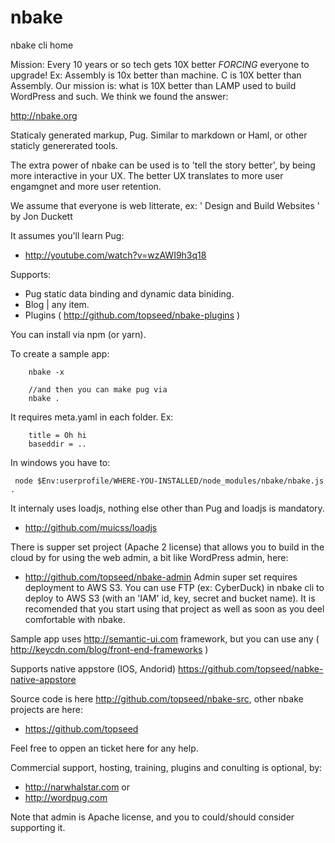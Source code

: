 # nbake
nbake cli home

Mission: Every 10 years or so tech gets 10X better *FORCING* everyone to upgrade! Ex: Assembly is 10x better
than machine. C is 10X better than Assembly. Our mission is: what is 10X better than LAMP used to build WordPress and such. We think we found the answer:

http://nbake.org

Staticaly generated markup, Pug.
Similar to markdown or Haml, or other staticly genererated tools.

The extra power of nbake can be used is to 'tell the story better', by being more interactive in your UX. The better UX translates to more user engamgnet and more user retention. 

We assume that everyone is web litterate, ex:
' Design and Build Websites ' by Jon Duckett

It assumes you'll learn Pug:

- http://youtube.com/watch?v=wzAWI9h3q18


Supports:
- Pug static data binding and dynamic data biniding.
- Blog | any item.
- Plugins ( http://github.com/topseed/nbake-plugins )

You can install via npm (or yarn).

To create a sample app:

		nbake -x

		//and then you can make pug via
		nbake .

It requires meta.yaml in each folder. Ex:

		title = Oh hi
		baseddir = ..


In windows you have to:

	 node $Env:userprofile/WHERE-YOU-INSTALLED/node_modules/nbake/nbake.js .


It internaly uses loadjs, nothing else other than Pug and loadjs is mandatory.

- http://github.com/muicss/loadjs


There is supper set project (Apache 2 license) that allows you to build in the cloud by for using the web admin, a bit like WordPress admin, here:
 - http://github.com/topseed/nbake-admin
Admin super set requires deployment to AWS S3.
You can use FTP (ex: CyberDuck) in nbake cli to deploy to AWS S3 (with an 'IAM' id, key, secret and bucket name). It is recomended that you start using that project as well as soon as you deel comfortable with nbake.


Sample app uses http://semantic-ui.com framework, but you can use any ( http://keycdn.com/blog/front-end-frameworks )


Supports native appstore (IOS, Andorid) https://github.com/topseed/nabke-native-appstore


Source code is here http://github.com/topseed/nbake-src, other nbake projects are here:
- https://github.com/topseed

Feel free to oppen an ticket here for any help.

Commercial support, hosting, training, plugins and conulting is optional, by:
- http://narwhalstar.com
or
- http://wordpug.com

Note that admin is Apache license, and you to could/should consider supporting it.